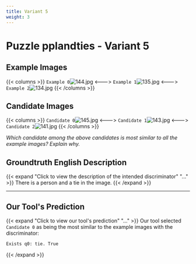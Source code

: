 ```yaml
---
title: Variant 5
weight: 3
---
```


# Puzzle pplandties - Variant 5

## Example Images
{{< columns >}}
`Example 0`![144.jpg](/natscene_data/images/144.jpg)
<--->
`Example 1`![135.jpg](/natscene_data/images/135.jpg)
<--->
`Example 2`![134.jpg](/natscene_data/images/134.jpg)
{{< /columns >}}

## Candidate Images
{{< columns >}}
`Candidate 0`![145.jpg](/natscene_data/images/145.jpg)
<--->
`Candidate 1`![143.jpg](/natscene_data/images/143.jpg)
<--->
`Candidate 2`![141.jpg](/natscene_data/images/141.jpg)
{{< /columns >}}

*Which candidate among the above candidates is most similar to all the example images? Explain why.*

## Groundtruth English Description

{{< expand "Click to view the description of the intended discriminator" "..." >}}
There is a person and a tie in the image.
{{< /expand >}}

---



## Our Tool's Prediction

{{< expand "Click to view our tool's prediction" "..." >}}
Our tool selected `Candidate 0` as being the most similar to the example images with the discriminator:
```plaintext
Exists q0: tie. True
```
{{< /expand >}}
